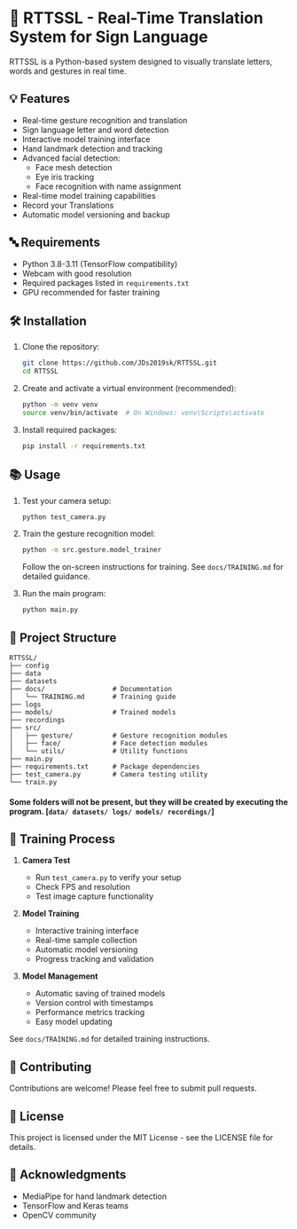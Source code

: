# 🤖 RTTSSL - Real-Time Translation System for Sign Language

RTTSSL is a Python-based system designed to visually translate letters, words and gestures in real time.

## 💡 Features

- Real-time gesture recognition and translation
- Sign language letter and word detection
- Interactive model training interface
- Hand landmark detection and tracking
- Advanced facial detection:
  - Face mesh detection
  - Eye iris tracking
  - Face recognition with name assignment
- Real-time model training capabilities
- Record your Translations
- Automatic model versioning and backup

## 🔤 Requirements

- Python 3.8-3.11 (TensorFlow compatibility)
- Webcam with good resolution
- Required packages listed in `requirements.txt`
- GPU recommended for faster training

## 🛠️ Installation

1. Clone the repository:

   ```bash
   git clone https://github.com/JDs2019sk/RTTSSL.git
   cd RTTSSL
   ```

2. Create and activate a virtual environment (recommended):

   ```bash
   python -m venv venv
   source venv/bin/activate  # On Windows: venv\Scripts\activate
   ```

3. Install required packages:
   ```bash
   pip install -r requirements.txt
   ```

## 📚 Usage

1. Test your camera setup:

   ```bash
   python test_camera.py
   ```

2. Train the gesture recognition model:

   ```bash
   python -m src.gesture.model_trainer
   ```

   Follow the on-screen instructions for training. See `docs/TRAINING.md` for detailed guidance.

3. Run the main program:
   ```bash
   python main.py
   ```

## 📂 Project Structure

```
RTTSSL/
├── config
├── data
├── datasets
├── docs/                 # Documentation
│   └── TRAINING.md       # Training guide
├── logs
├── models/               # Trained models
├── recordings
├── src/
│   ├── gesture/          # Gesture recognition modules
│   ├── face/             # Face detection modules
│   └── utils/            # Utility functions
├── main.py
├── requirements.txt      # Package dependencies
├── test_camera.py        # Camera testing utility
└── train.py
```

#### Some folders will not be present, but they will be created by executing the program. [`data/ datasets/ logs/ models/ recordings/`]

## 🔄 Training Process

1. **Camera Test**

   - Run `test_camera.py` to verify your setup
   - Check FPS and resolution
   - Test image capture functionality

2. **Model Training**

   - Interactive training interface
   - Real-time sample collection
   - Automatic model versioning
   - Progress tracking and validation

3. **Model Management**

   - Automatic saving of trained models
   - Version control with timestamps
   - Performance metrics tracking
   - Easy model updating

See `docs/TRAINING.md` for detailed training instructions.

## 🤝 Contributing

Contributions are welcome! Please feel free to submit pull requests.

## 📝 License

This project is licensed under the MIT License - see the LICENSE file for details.

## 🙏 Acknowledgments

- MediaPipe for hand landmark detection
- TensorFlow and Keras teams
- OpenCV community
